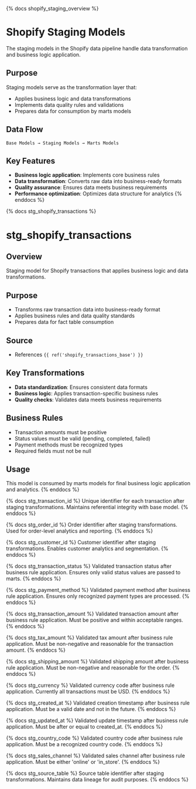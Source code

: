 {% docs shopify_staging_overview %}
# Shopify Staging Models

The staging models in the Shopify data pipeline handle data transformation and business logic application.

## Purpose
Staging models serve as the transformation layer that:
- Applies business logic and data transformations
- Implements data quality rules and validations
- Prepares data for consumption by marts models

## Data Flow
```
Base Models → Staging Models → Marts Models
```

## Key Features
- **Business logic application**: Implements core business rules
- **Data transformation**: Converts raw data into business-ready formats
- **Quality assurance**: Ensures data meets business requirements
- **Performance optimization**: Optimizes data structure for analytics
{% enddocs %}

{% docs stg_shopify_transactions %}
# stg_shopify_transactions

## Overview
Staging model for Shopify transactions that applies business logic and data transformations.

## Purpose
- Transforms raw transaction data into business-ready format
- Applies business rules and data quality standards
- Prepares data for fact table consumption

## Source
- References `{{ ref('shopify_transactions_base') }}`

## Key Transformations
- **Data standardization**: Ensures consistent data formats
- **Business logic**: Applies transaction-specific business rules
- **Quality checks**: Validates data meets business requirements

## Business Rules
- Transaction amounts must be positive
- Status values must be valid (pending, completed, failed)
- Payment methods must be recognized types
- Required fields must not be null

## Usage
This model is consumed by marts models for final business logic application and analytics.
{% enddocs %}

{% docs stg_transaction_id %}
Unique identifier for each transaction after staging transformations. Maintains referential integrity with base model.
{% enddocs %}

{% docs stg_order_id %}
Order identifier after staging transformations. Used for order-level analytics and reporting.
{% enddocs %}

{% docs stg_customer_id %}
Customer identifier after staging transformations. Enables customer analytics and segmentation.
{% enddocs %}

{% docs stg_transaction_status %}
Validated transaction status after business rule application. Ensures only valid status values are passed to marts.
{% enddocs %}

{% docs stg_payment_method %}
Validated payment method after business rule application. Ensures only recognized payment types are processed.
{% enddocs %}

{% docs stg_transaction_amount %}
Validated transaction amount after business rule application. Must be positive and within acceptable ranges.
{% enddocs %}

{% docs stg_tax_amount %}
Validated tax amount after business rule application. Must be non-negative and reasonable for the transaction amount.
{% enddocs %}

{% docs stg_shipping_amount %}
Validated shipping amount after business rule application. Must be non-negative and reasonable for the order.
{% enddocs %}

{% docs stg_currency %}
Validated currency code after business rule application. Currently all transactions must be USD.
{% enddocs %}

{% docs stg_created_at %}
Validated creation timestamp after business rule application. Must be a valid date and not in the future.
{% enddocs %}

{% docs stg_updated_at %}
Validated update timestamp after business rule application. Must be after or equal to created_at.
{% enddocs %}

{% docs stg_country_code %}
Validated country code after business rule application. Must be a recognized country code.
{% enddocs %}

{% docs stg_sales_channel %}
Validated sales channel after business rule application. Must be either 'online' or 'in_store'.
{% enddocs %}

{% docs stg_source_table %}
Source table identifier after staging transformations. Maintains data lineage for audit purposes.
{% enddocs %} 